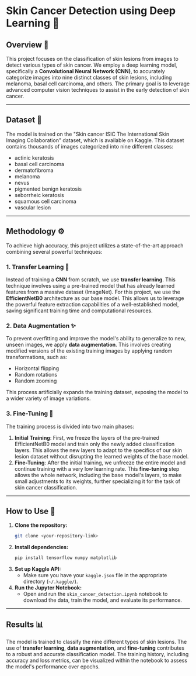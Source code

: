 # Skin Cancer Detection using Deep Learning 🧠

## Overview 🔬

This project focuses on the classification of skin lesions from images to detect various types of skin cancer. We employ a deep learning model, specifically a **Convolutional Neural Network (CNN)**, to accurately categorize images into nine distinct classes of skin lesions, including melanoma, basal cell carcinoma, and others. The primary goal is to leverage advanced computer vision techniques to assist in the early detection of skin cancer.

---

## Dataset 📁

The model is trained on the "Skin cancer ISIC The International Skin Imaging Collaboration" dataset, which is available on Kaggle. This dataset contains thousands of images categorized into nine different classes:

- actinic keratosis
- basal cell carcinoma
- dermatofibroma
- melanoma
- nevus
- pigmented benign keratosis
- seborrheic keratosis
- squamous cell carcinoma
- vascular lesion

---

## Methodology ⚙️

To achieve high accuracy, this project utilizes a state-of-the-art approach combining several powerful techniques:

### 1. Transfer Learning 🚀

Instead of training a **CNN** from scratch, we use **transfer learning**. This technique involves using a pre-trained model that has already learned features from a massive dataset (ImageNet). For this project, we use the **EfficientNetB0** architecture as our base model. This allows us to leverage the powerful feature extraction capabilities of a well-established model, saving significant training time and computational resources.

### 2. Data Augmentation ✨

To prevent overfitting and improve the model's ability to generalize to new, unseen images, we apply **data augmentation**. This involves creating modified versions of the existing training images by applying random transformations, such as:

-   Horizontal flipping
-   Random rotations
-   Random zooming

This process artificially expands the training dataset, exposing the model to a wider variety of image variations.

### 3. Fine-Tuning 🔧

The training process is divided into two main phases:

1.  **Initial Training**: First, we freeze the layers of the pre-trained EfficientNetB0 model and train only the newly added classification layers. This allows the new layers to adapt to the specifics of our skin lesion dataset without disrupting the learned weights of the base model.
2.  **Fine-Tuning**: After the initial training, we unfreeze the entire model and continue training with a very low learning rate. This **fine-tuning** step allows the whole network, including the base model's layers, to make small adjustments to its weights, further specializing it for the task of skin cancer classification.

---

## How to Use 📖

1.  **Clone the repository:**
    ```bash
    git clone <your-repository-link>
    ```
2.  **Install dependencies:**
    ```bash
    pip install tensorflow numpy matplotlib
    ```
3.  **Set up Kaggle API:**
    -   Make sure you have your `kaggle.json` file in the appropriate directory (`~/.kaggle/`).
4.  **Run the Jupyter Notebook:**
    -   Open and run the `skin_cancer_detection.ipynb` notebook to download the data, train the model, and evaluate its performance.

---

## Results 📊

The model is trained to classify the nine different types of skin lesions. The use of **transfer learning**, **data augmentation**, and **fine-tuning** contributes to a robust and accurate classification model. The training history, including accuracy and loss metrics, can be visualized within the notebook to assess the model's performance over epochs.
